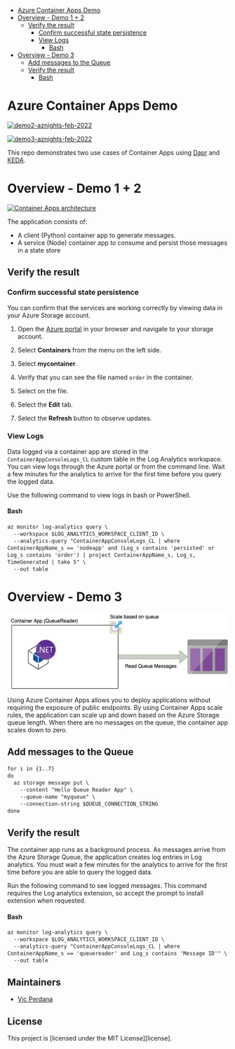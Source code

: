 - [Azure Container Apps Demo](#Azure-Container-Apps-Demo)
- [Overview - Demo 1 + 2](#overview---demo-1---2)
  * [Verify the result](#verify-the-result)
    + [Confirm successful state persistence](#confirm-successful-state-persistence)
    + [View Logs](#view-logs)
      - [Bash](#bash)
- [Overview - Demo 3](#overview---demo-3)
  * [Add messages to the Queue](#add-messages-to-the-queue)
  * [Verify the result](#verify-the-result-1)
      - [Bash](#bash-1)

# Azure Container Apps Demo

[![demo2-aznights-feb-2022](https://github.com/vicperdana/aznights-demo-feb-2022/actions/workflows/demo2.yaml/badge.svg)](https://github.com/vicperdana/aznights-demo-feb-2022/actions/workflows/demo2.yaml)


[![demo3-aznights-feb-2022](https://github.com/vicperdana/aznights-demo-feb-2022/actions/workflows/demo3.yaml/badge.svg)](https://github.com/vicperdana/aznights-demo-feb-2022/actions/workflows/demo3.yaml)

This repo demonstrates two use cases of Container Apps using [Dapr](https://dapr.io/) and [KEDA](https://keda.sh/). 

# Overview - Demo 1 + 2


<a href="https://docs.microsoft.com/en-us/azure/container-apps/microservices-dapr-azure-resource-manager?tabs=bash&pivots=container-apps-bicep"> <img src="https://docs.microsoft.com/en-us/azure/container-apps/media/microservices-dapr/azure-container-apps-microservices-dapr.png" alt="Container Apps architecture" width="500"/> </a>


The application consists of:

* A client (Python) container app to generate messages.
* A service (Node) container app to consume and persist those messages in a state store


## Verify the result

### Confirm successful state persistence

You can confirm that the services are working correctly by viewing data in your Azure Storage account.

1. Open the [Azure portal](https://portal.azure.com) in your browser and navigate to your storage account.

1. Select **Containers** from the menu on the left side.

1. Select **mycontainer**.

1. Verify that you can see the file named `order` in the container.

1. Select on the file.

1. Select the **Edit** tab.

1. Select the **Refresh** button to observe updates.

### View Logs

Data logged via a container app are stored in the `ContainerAppConsoleLogs_CL` custom table in the Log Analytics workspace. You can view logs through the Azure portal or from the command line. Wait a few minutes for the analytics to arrive for the first time before you query the logged data.

Use the following command to view logs in bash or PowerShell.

#### Bash

```azurecli
az monitor log-analytics query \
  --workspace $LOG_ANALYTICS_WORKSPACE_CLIENT_ID \
  --analytics-query "ContainerAppConsoleLogs_CL | where ContainerAppName_s == 'nodeapp' and (Log_s contains 'persisted' or Log_s contains 'order') | project ContainerAppName_s, Log_s, TimeGenerated | take 5" \
  --out table
```

# Overview - Demo 3

![Background app](/demo3-keda/backgroundapp.drawio.png)


Using Azure Container Apps allows you to deploy applications without requiring the exposure of public endpoints. By using Container Apps scale rules, the application can scale up and down based on the Azure Storage queue length. When there are no messages on the queue, the container app scales down to zero.

## Add messages to the Queue
```azurecli
for i in {1..7}
do
  az storage message put \
    --content "Hello Queue Reader App" \
    --queue-name "myqueue" \
    --connection-string $QUEUE_CONNECTION_STRING
done
```

## Verify the result

The container app runs as a background process. As messages arrive from the Azure Storage Queue, the application creates log entries in Log analytics. You must wait a few minutes for the analytics to arrive for the first time before you are able to query the logged data.

Run the following command to see logged messages. This command requires the Log analytics extension, so accept the prompt to install extension when requested.

#### Bash

```azurecli
az monitor log-analytics query \
  --workspace $LOG_ANALYTICS_WORKSPACE_CLIENT_ID \
  --analytics-query "ContainerAppConsoleLogs_CL | where ContainerAppName_s == 'queuereader' and Log_s contains 'Message ID'" \
  --out table
```

## Maintainers

- [Vic Perdana](https://github.com/VicPerdana)

## License

This project is [licensed under the MIT License][license].